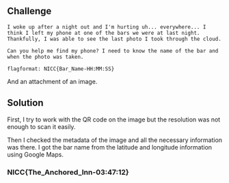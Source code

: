 ## Challenge

```
I woke up after a night out and I'm hurting uh... everywhere... I think I left my phone at one of the bars we were at last night. Thankfully, I was able to see the last photo I took through the cloud.

Can you help me find my phone? I need to know the name of the bar and when the photo was taken.

flagformat: NICC{Bar_Name-HH:MM:SS}
```

And an attachment of an image.

## Solution

First, I try to work with the QR code on the image but the resolution was not enough to scan it easily.

Then I checked the metadata of the image and all the necessary information was there. I got the bar name from the latitude and longitude information using Google Maps.

### NICC{The_Anchored_Inn-03:47:12}
